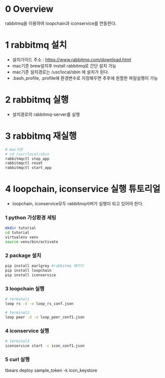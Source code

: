 0 Overview
============
rabbitmq을 이용하여 loopchain과 iconservice를 연동한다.

1 rabbitmq 설치
============

* 설치가이드 주소 : https://www.rabbitmq.com/download.html
* mac기준 brew설치후 install rabbitmq로 간단 설치 가능
* mac기준 설치경로는 /usr/local/sbin 에 설치가 된다.
* .bash_profile, .profile에 환경변수로 지정해두면 추후에 원할한 파일실행이 가능

2 rabbitmq 실행
============

* 설치경로의 rabbitmq-server를 실행

3 rabbitmq 재실행
============
```bash
# mac기준
# cd /usr/local/sbin
rabbitmqctl stop_app
rabbitmqctl reset
rabbitmqctl start_app
```

4 loopchain, iconservice 실행 튜토리얼
============

* loopchain, iconservice모두 rabbitmq서버가 실행이 되고 있어야 한다.

### 1 python 가상환경 세팅
```bash
mkdir tutorial
cd tutorial
virtualenv venv
source venv/bin/activate
```
### 2 package 설치
```bash
pip install earlgrey #rabbitmq 패키지
pip install loopchain
pip install iconservice
```

### 3 loopchain 실행
``` bash
# terminal1
loop rs -d -o loop_rs_conf.json

# terminal2
loop peer -d -o loop_peer_conf1.json
```

### 4 iconservice 실행
``` bash
# terminal3
iconservice start -c icon_conf1.json
```

### 5 curl 실행
tbears deploy sample_token -k icon_keystore
